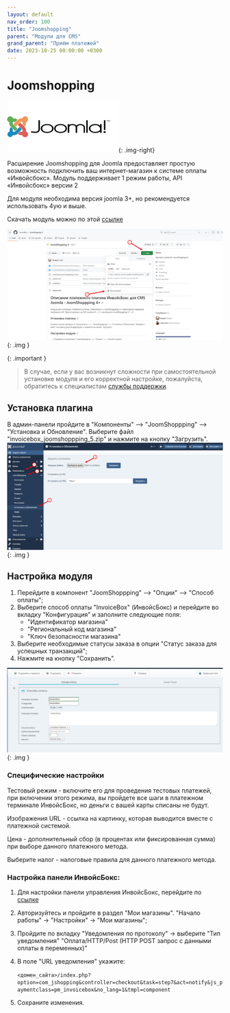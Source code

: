 ```yaml
---
layout: default
nav_order: 100
title: "Joomshopping"
parent: "Модули для CMS"
grand_parent: "Приём платежей"
date: 2023-10-25 00:00:00 +0300
---
```



# Joomshopping

![jooshopping](/assets/images/cms/joomla.svg){: .img-right}

Расширение Joomshopping для Joomla предоставляет простую возможность подключить ваш интернет-магазин к системе оплаты «Инвойсбокс».
Модуль поддерживает 1 режим работы, API «Инвойсбокс» версии 2

Для модуля необходима версия joomla 3+, но рекомендуется использовать 4ую и выше.

Скачать модуль можно по этой [ссылке](https://github.com/InvoiceBox/JoomShopping-4)

![jooshopping](/assets/images/cms/joomla/joomshopping/1.jpg){: .img }


{: .important }
> В случае, если у вас возникнут сложности при самостоятельной установке модуля и его корректной настройке,
пожалуйста, обратитесь к специалистам [службы поддержки](https://www.invoicebox.ru/ru/contacts/feedback.html).

## Установка плагина

В админ-панели пройдите в "Компоненты" —> "JoomShoppping" —> "Установка и Обновление". Выберите файл "invoicebox_joomshoppping_5.zip" и нажмите на кнопку "Загрузить".
![jooshopping](/assets/images/cms/joomla/joomshopping/3.jpg){: .img }

## Настройка модуля
1. Перейдите в компонент "JoomShoppping" —> "Опции" —> "Способ оплаты";
2. Выберите способ оплаты "InvoiceBox" (ИнвойсБокс) и перейдите во вкладку "Конфигурация" и заполните следующие поля:
   - "Идентификатор магазина"
   - "Региональный код магазина"
   - "Ключ безопасности магазина"
3. Выберите необходимые статусы заказа в опции "Статус заказа для успешных транзакций";
4. Нажмите на кнопку "Сохранить".

![jooshopping](/assets/images/cms/joomla/virtueamart/4.jpg){: .img }


### Специфические настройки

Тестовый режим - включите его для проведения тестовых платежей, при включении этого режима, вы пройдете все шаги в платежном терминале ИнвойсБокс, но деньги с вашей карты списаны не будут.

Изображения URL - ссылка на картинку, которая выводится вместе с платежной системой.

Цена - дополнительный сбор (в процентах или фиксированная сумма) при выборе данного платежного метода.

Выберите налог - налоговые правила для данного платежного метода.

### Настройка панели ИнвойсБокс:

1. Для настройки панели управления ИнвойсБокс, перейдите по [ссылке](https://login.invoicebox.ru/)
2. Авторизуйтесь и пройдите в раздел "Мои магазины". "Начало работы" -> "Настройки" -> "Мои магазины";
3. Пройдите по вкладку "Уведомления по протоколу" -> выберите "Тип уведомления" "Оплата/HTTP/Post (HTTP POST запрос с данными оплаты в переменных)"
4. В поле "URL уведомления" укажите:

   `<домен_сайта>/index.php?option=com_jshopping&controller=checkout&task=step7&act=notify&js_paymentclass=pm_invoicebox&no_lang=1&tmpl=component`

5. Сохраните изменения.